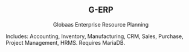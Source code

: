 <div align="center">
    <h2>G-ERP</h2>
    <p align="center">
        <p>Globaas Enterprise Resource Planning</p>
    </p>
</div>

Includes: Accounting, Inventory, Manufacturing, CRM, Sales, Purchase, Project Management, HRMS. Requires MariaDB.
